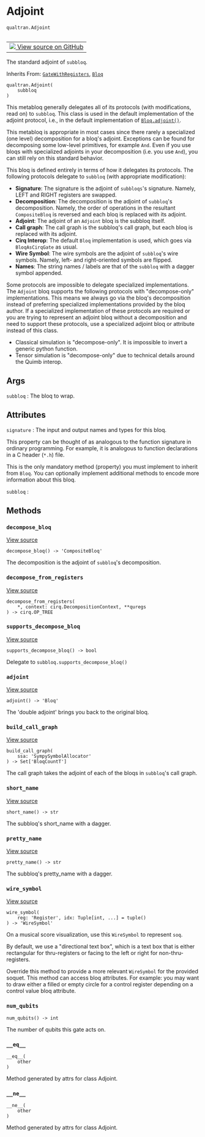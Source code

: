 # Adjoint
`qualtran.Adjoint`


<table class="tfo-notebook-buttons tfo-api nocontent" align="left">
<td>
  <a target="_blank" href="https://github.com/quantumlib/Qualtran/blob/main/qualtran/_infra/adjoint.py#L88-L207">
    <img src="https://www.tensorflow.org/images/GitHub-Mark-32px.png" />
    View source on GitHub
  </a>
</td>
</table>



The standard adjoint of `subbloq`.

Inherits From: [`GateWithRegisters`](../qualtran/GateWithRegisters.md), [`Bloq`](../qualtran/Bloq.md)

<pre class="devsite-click-to-copy prettyprint lang-py tfo-signature-link">
<code>qualtran.Adjoint(
    subbloq
)
</code></pre>



<!-- Placeholder for "Used in" -->

This metabloq generally delegates all of its protocols (with modifications, read on) to
`subbloq`. This class is used in the default implementation of the adjoint protocol, i.e.,
in the default implementation of <a href="../qualtran/Bloq.html#adjoint"><code>Bloq.adjoint()</code></a>.

This metabloq is appropriate in most cases since there rarely a specialized
(one level) decomposition for a bloq's adjoint. Exceptions can be found for decomposing
some low-level primitives, for example `And`. Even if you use bloqs with specialized
adjoints in your decomposition (i.e. you use `And`), you can still rely on this standard
behavior.

This bloq is defined entirely in terms of how it delegates its protocols. The following
protocols delegate to `subbloq` (with appropriate modification):

 - **Signature**: The signature is the adjoint of `subbloqs`'s signature. Namely, LEFT
   and RIGHT registers are swapped.
 - **Decomposition**: The decomposition is the adjoint of `subbloq`'s decomposition. Namely,
   the order of operations in the resultant `CompositeBloq` is reversed and each bloq is
   replaced with its adjoint.
 - **Adjoint**: The adjoint of an `Adjoint` bloq is the subbloq itself.
 - **Call graph**: The call graph is the subbloq's call graph, but each bloq is replaced
   with its adjoint.
 - **Cirq Interop**: The default `Bloq` implementation is used, which goes via `BloqAsCirqGate`
   as usual.
 - **Wire Symbol**: The wire symbols are the adjoint of `subbloq`'s wire symbols. Namely,
   left- and right-oriented symbols are flipped.
 - **Names**: The string names / labels are that of the `subbloq` with a dagger symbol appended.

Some protocols are impossible to delegate specialized implementations. The `Adjoint` bloq
supports the following protocols with "decompose-only" implementations. This means we always
go via the bloq's decomposition instead of preferring specialized implementations provided by
the bloq author. If a specialized implementation of these protocols are required or you
are trying to represent an adjoint bloq without a decomposition and need to support these
protocols, use a specialized adjoint bloq or attribute instead of this class.

 - Classical simulation is "decompose-only". It is impossible to invert a generic python
   function.
 - Tensor simulation is "decompose-only" due to technical details around the Quimb interop.

<h2 class="add-link">Args</h2>

`subbloq`<a id="subbloq"></a>
: The bloq to wrap.






<h2 class="add-link">Attributes</h2>

`signature`<a id="signature"></a>
: The input and output names and types for this bloq.
  
  This property can be thought of as analogous to the function signature in ordinary
  programming. For example, it is analogous to function declarations in a
  C header (`*.h`) file.
  
  This is the only mandatory method (property) you must implement to inherit from
  `Bloq`. You can optionally implement additional methods to encode more information
  about this bloq.

`subbloq`<a id="subbloq"></a>
: &nbsp;




## Methods

<h3 id="decompose_bloq"><code>decompose_bloq</code></h3>

<a target="_blank" class="external" href="https://github.com/quantumlib/Qualtran/blob/main/qualtran/_infra/adjoint.py#L141-L143">View source</a>

<pre class="devsite-click-to-copy prettyprint lang-py tfo-signature-link">
<code>decompose_bloq() -> 'CompositeBloq'
</code></pre>

The decomposition is the adjoint of `subbloq`'s decomposition.


<h3 id="decompose_from_registers"><code>decompose_from_registers</code></h3>

<a target="_blank" class="external" href="https://github.com/quantumlib/Qualtran/blob/main/qualtran/_infra/adjoint.py#L145-L150">View source</a>

<pre class="devsite-click-to-copy prettyprint lang-py tfo-signature-link">
<code>decompose_from_registers(
    *, context: cirq.DecompositionContext, **quregs
) -> cirq.OP_TREE
</code></pre>




<h3 id="supports_decompose_bloq"><code>supports_decompose_bloq</code></h3>

<a target="_blank" class="external" href="https://github.com/quantumlib/Qualtran/blob/main/qualtran/_infra/adjoint.py#L161-L163">View source</a>

<pre class="devsite-click-to-copy prettyprint lang-py tfo-signature-link">
<code>supports_decompose_bloq() -> bool
</code></pre>

Delegate to `subbloq.supports_decompose_bloq()`


<h3 id="adjoint"><code>adjoint</code></h3>

<a target="_blank" class="external" href="https://github.com/quantumlib/Qualtran/blob/main/qualtran/_infra/adjoint.py#L165-L167">View source</a>

<pre class="devsite-click-to-copy prettyprint lang-py tfo-signature-link">
<code>adjoint() -> 'Bloq'
</code></pre>

The 'double adjoint' brings you back to the original bloq.


<h3 id="build_call_graph"><code>build_call_graph</code></h3>

<a target="_blank" class="external" href="https://github.com/quantumlib/Qualtran/blob/main/qualtran/_infra/adjoint.py#L169-L171">View source</a>

<pre class="devsite-click-to-copy prettyprint lang-py tfo-signature-link">
<code>build_call_graph(
    ssa: 'SympySymbolAllocator'
) -> Set['BloqCountT']
</code></pre>

The call graph takes the adjoint of each of the bloqs in `subbloq`'s call graph.


<h3 id="short_name"><code>short_name</code></h3>

<a target="_blank" class="external" href="https://github.com/quantumlib/Qualtran/blob/main/qualtran/_infra/adjoint.py#L173-L175">View source</a>

<pre class="devsite-click-to-copy prettyprint lang-py tfo-signature-link">
<code>short_name() -> str
</code></pre>

The subbloq's short_name with a dagger.


<h3 id="pretty_name"><code>pretty_name</code></h3>

<a target="_blank" class="external" href="https://github.com/quantumlib/Qualtran/blob/main/qualtran/_infra/adjoint.py#L177-L179">View source</a>

<pre class="devsite-click-to-copy prettyprint lang-py tfo-signature-link">
<code>pretty_name() -> str
</code></pre>

The subbloq's pretty_name with a dagger.


<h3 id="wire_symbol"><code>wire_symbol</code></h3>

<a target="_blank" class="external" href="https://github.com/quantumlib/Qualtran/blob/main/qualtran/_infra/adjoint.py#L185-L189">View source</a>

<pre class="devsite-click-to-copy prettyprint lang-py tfo-signature-link">
<code>wire_symbol(
    reg: 'Register', idx: Tuple[int, ...] = tuple()
) -> 'WireSymbol'
</code></pre>

On a musical score visualization, use this `WireSymbol` to represent `soq`.

By default, we use a "directional text box", which is a text box that is either
rectangular for thru-registers or facing to the left or right for non-thru-registers.

Override this method to provide a more relevant `WireSymbol` for the provided soquet.
This method can access bloq attributes. For example: you may want to draw either
a filled or empty circle for a control register depending on a control value bloq
attribute.

<h3 id="num_qubits"><code>num_qubits</code></h3>

<pre class="devsite-click-to-copy prettyprint lang-py tfo-signature-link">
<code>num_qubits() -> int
</code></pre>

The number of qubits this gate acts on.


<h3 id="__eq__"><code>__eq__</code></h3>

<pre class="devsite-click-to-copy prettyprint lang-py tfo-signature-link">
<code>__eq__(
    other
)
</code></pre>

Method generated by attrs for class Adjoint.


<h3 id="__ne__"><code>__ne__</code></h3>

<pre class="devsite-click-to-copy prettyprint lang-py tfo-signature-link">
<code>__ne__(
    other
)
</code></pre>

Method generated by attrs for class Adjoint.




